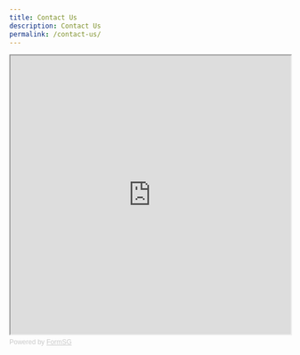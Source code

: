```yaml
---
title: Contact Us
description: Contact Us
permalink: /contact-us/
---
```

<!-- Change the width and height values to suit you best -->
<iframe id="iframe" src="https://form.gov.sg/5f992e74f627ec001173036f" style="width:100%;height:500px"></iframe>

<div style="font-family:Sans-Serif;font-size:12px;color:#999;opacity:0.5;padding-top:5px">Powered by <a href="https://form.gov.sg" style="color: #999">FormSG</a></div>
